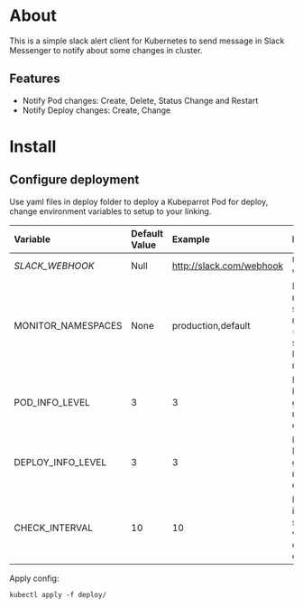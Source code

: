 # About

This is a simple slack alert client for Kubernetes to send message in Slack Messenger
to notify about some changes in cluster.

## Features
 - Notify Pod changes: Create, Delete, Status Change and Restart
 - Notify Deploy changes: Create, Change


# Install

## Configure deployment
Use yaml files in deploy folder to deploy a Kubeparrot Pod for deploy, change
environment variables to setup to your linking.

| Variable           | Default Value | Example                   | Description |
| :---               | :---          | :---                      | :---        |
| *SLACK_WEBHOOK*    | Null          | http://slack.com/webhook  | Url for slack webhook |
| MONITOR_NAMESPACES | None          | production,default        | If you need monitor specific namespaces (comma separated). Default is all namespaces. |
| POD_INFO_LEVEL     | 3             | 3                         | Information Level. 1 - 4, greater is more detailed. |
| DEPLOY_INFO_LEVEL  | 3             | 3                         | Information Level. 1 - 4, greater is more detailed. |
| CHECK_INTERVAL     | 10            | 10                        | Define interval in seconds to verify changes on cluster. |

Apply config:

```
kubectl apply -f deploy/
```
